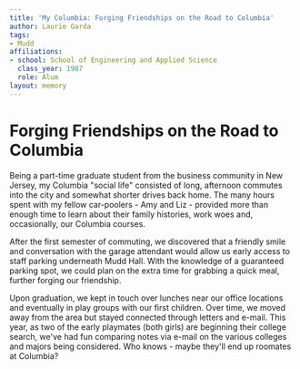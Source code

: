 ```yaml
---
title: 'My Columbia: Forging Friendships on the Road to Columbia'
author: Laurie Garda
tags:
- Mudd
affiliations:
- school: School of Engineering and Applied Science
  class_year: 1987
  role: Alum
layout: memory
---
```


# Forging Friendships on the Road to Columbia

Being a part-time graduate student from the business community in New Jersey, my Columbia "social life" consisted of long, afternoon commutes into the city and  somewhat shorter drives back home. The many hours spent with my fellow car-poolers - Amy and Liz - provided more than enough time to learn about their  family histories, work woes and, occasionally, our Columbia courses.

After the first semester of commuting, we discovered that a friendly smile and conversation with the garage attendant would allow us early access to staff parking underneath Mudd Hall. With the knowledge of a guaranteed parking spot, we could plan on the extra time for grabbing a quick meal, further forging our friendship.

Upon graduation, we kept in touch over lunches near our office locations and eventually in play groups with our first children. Over time, we moved away from the area but stayed connected through letters and e-mail. This year, as two of the early playmates (both girls) are beginning their college search, we've had fun comparing notes via e-mail on the various colleges and majors being considered. Who knows - maybe they'll end up roomates at Columbia?

